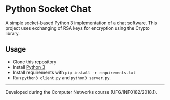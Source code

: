 # Python Socket Chat
A simple socket-based Python 3 implementation of a chat software. This project uses exchanging of RSA keys for encryption using the Crypto library.

## Usage

- Clone this repository
- Install [Python 3](https://www.python.org/downloads/)
- Install requirements with `pip install -r requirements.txt`
- Run `python3 client.py` and `python3 server.py`.

---

Developed during the Computer Networks course (UFG/INF0182/2018.1).
